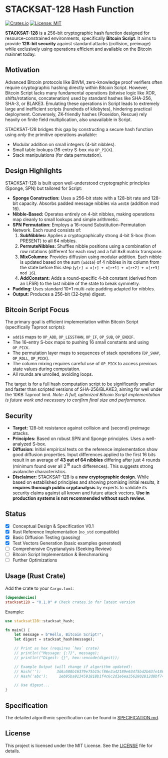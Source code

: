 # STACKSAT-128 Hash Function

[![Crates.io](https://img.shields.io/crates/v/stacksat128.svg)](https://crates.io/crates/stacksat128)
[![License: MIT](https://img.shields.io/badge/License-MIT-yellow.svg)](https://opensource.org/licenses/MIT)

**STACKSAT-128** is a 256-bit cryptographic hash function designed for resource-constrained environments, specifically **Bitcoin Script**. It aims to provide **128-bit security** against standard attacks (collision, preimage) while exclusively using operations efficient and available on the Bitcoin mainnet today.

## Motivation

Advanced Bitcoin protocols like BitVM, zero-knowledge proof verifiers often require cryptographic hashing directly within Bitcoin Script. However, Bitcoin Script lacks many fundamental operations (bitwise logic like XOR, shifts/rotations, concatenation) used by standard hashes like SHA-256, SHA-3, or BLAKE3. Emulating these operations in Script leads to extremely large and inefficient scripts (hundreds of kilobytes), hindering practical deployment. Conversely, ZK-friendly hashes (Poseidon, Rescue) rely heavily on finite field multiplication, also unavailable in Script.

STACKSAT-128 bridges this gap by constructing a secure hash function using _only_ the primitive operations available:

- Modular addition on small integers (4-bit nibbles).
- Small table lookups (16-entry S-box via `OP_PICK`).
- Stack manipulations (for data permutation).

## Design Highlights

STACKSAT-128 is built upon well-understood cryptographic principles (Sponge, SPN) but tailored for Script:

- **Sponge Construction:** Uses a 256-bit state with a 128-bit rate and 128-bit capacity. Absorbs padded message nibbles via `add16` (addition mod 16).
- **Nibble-Based:** Operates entirely on 4-bit nibbles, making operations map cleanly to small lookups and simple arithmetic.
- **SPN Permutation:** Employs a 16-round Substitution-Permutation Network. Each round consists of:
  1. **SubNibbles:** Applies a cryptographically strong 4-bit S-box (from PRESENT) to all 64 nibbles.
  2. **PermuteNibbles:** Shuffles nibble positions using a combination of row rotations (different for each row) and a full 8x8 matrix transpose.
  3. **MixColumns:** Provides diffusion using modular addition. Each nibble is updated based on the sum (`add16`) of 4 nibbles in its column from the state before this step (`y[r] = x[r] + x[r+1] + x[r+2] + x[r+3] mod 16`).
  4. **AddConstant:** Adds a round-specific 4-bit constant (derived from an LFSR) to the last nibble of the state to break symmetry.
- **Padding:** Uses standard 10\*1 multi-rate padding adapted for nibbles.
- **Output:** Produces a 256-bit (32-byte) digest.

## Bitcoin Script Focus

The primary goal is efficient implementation within Bitcoin Script (specifically Taproot scripts):

- `add16` maps to `OP_ADD`, `OP_LESSTHAN`, `OP_IF`, `OP_SUB`, `OP_ENDIF`.
- The 16-entry S-box maps to pushing 16 small constants and using `OP_PICK`.
- The permutation layer maps to sequences of stack operations (`OP_SWAP`, `OP_ROLL`, `OP_PICK`).
- The column mixing requires careful use of `OP_PICK` to access previous state values during computation.
- All rounds are unrolled, avoiding loops.

The target is for a full hash computation script to be significantly smaller and faster than scripted versions of SHA-256/BLAKE3, aiming for well under the 10KB Taproot limit. _Note: A full, optimized Bitcoin Script implementation is future work and necessary to confirm final size and performance._

## Security

- **Target:** 128-bit resistance against collision and (second) preimage attacks.
- **Principles:** Based on robust SPN and Sponge principles. Uses a well-analyzed S-box.
- **Diffusion:** Initial empirical tests on the reference implementation show good diffusion properties. Input differences applied to the first 16 bits result in an average of **43 out of 64 nibbles** differing after just 4 rounds (minimum found over all $2^{16}$ such differences). This suggests strong avalanche characteristics.
- **Disclaimer:** STACKSAT-128 is a **new cryptographic design**. While based on established principles and showing promising initial results, it **requires thorough public cryptanalysis** by experts to validate its security claims against all known and future attack vectors. **Use in production systems is not recommended without such review.**

## Status

- [x] Conceptual Design & Specification V0.1
- [x] Rust Reference Implementation (`no_std` compatible)
- [x] Basic Diffusion Testing (passing)
- [x] Test Vectors Generation (basic examples generated)
- [ ] Comprehensive Cryptanalysis (Seeking Review)
- [ ] Bitcoin Script Implementation & Benchmarking
- [ ] Further Optimizations

## Usage (Rust Crate)

Add the crate to your `Cargo.toml`:

```toml
[dependencies]
stacksat128 = "0.1.0" # Check crates.io for latest version
```

Example:

```rust
use stacksat128::stacksat_hash;

fn main() {
    let message = b"Hello, Bitcoin Script!";
    let digest = stacksat_hash(message);

    // Print as hex (requires `hex` crate)
    // println!("Message: {:?}", message);
    // println!("Digest: {}", hex::encode(digest));

    // Example Output (will change if algorithm updated):
    // Hash(''):       3d6a580b16379e75b15cf86e2a42189e634f5bd2b63fe18658891a24005f8dc0
    // Hash('abc'):     1eb95ba9134591818b1f4c6c2d1e6ea3562802812d8bf744f90ac513075db275

    // Use digest...
}
```

## Specification

The detailed algorithmic specification can be found in [SPECIFICATION.md](specification.md).

## License

This project is licensed under the MIT License. See the [LICENSE](LICENSE) file for details.
